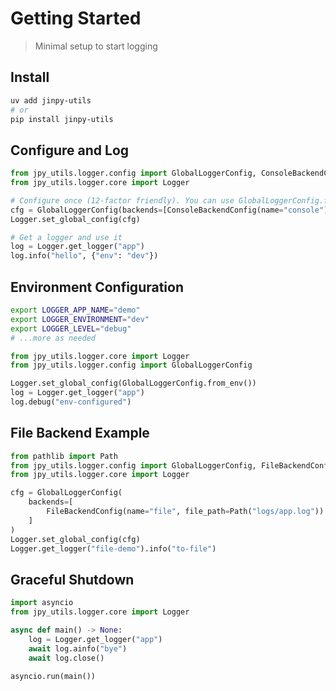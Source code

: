 # Getting Started

> Minimal setup to start logging

## Install

```bash
uv add jinpy-utils
# or
pip install jinpy-utils
```

## Configure and Log

```python
from jpy_utils.logger.config import GlobalLoggerConfig, ConsoleBackendConfig
from jpy_utils.logger.core import Logger

# Configure once (12-factor friendly). You can use GlobalLoggerConfig.from_env().
cfg = GlobalLoggerConfig(backends=[ConsoleBackendConfig(name="console")])
Logger.set_global_config(cfg)

# Get a logger and use it
log = Logger.get_logger("app")
log.info("hello", {"env": "dev"})
```

## Environment Configuration

```bash
export LOGGER_APP_NAME="demo"
export LOGGER_ENVIRONMENT="dev"
export LOGGER_LEVEL="debug"
# ...more as needed
```

```python
from jpy_utils.logger.core import Logger
from jpy_utils.logger.config import GlobalLoggerConfig

Logger.set_global_config(GlobalLoggerConfig.from_env())
log = Logger.get_logger("app")
log.debug("env-configured")
```

## File Backend Example

```python
from pathlib import Path
from jpy_utils.logger.config import GlobalLoggerConfig, FileBackendConfig
from jpy_utils.logger.core import Logger

cfg = GlobalLoggerConfig(
    backends=[
        FileBackendConfig(name="file", file_path=Path("logs/app.log"))
    ]
)
Logger.set_global_config(cfg)
Logger.get_logger("file-demo").info("to-file")
```

## Graceful Shutdown

```python
import asyncio
from jpy_utils.logger.core import Logger

async def main() -> None:
    log = Logger.get_logger("app")
    await log.ainfo("bye")
    await log.close()

asyncio.run(main())
```
